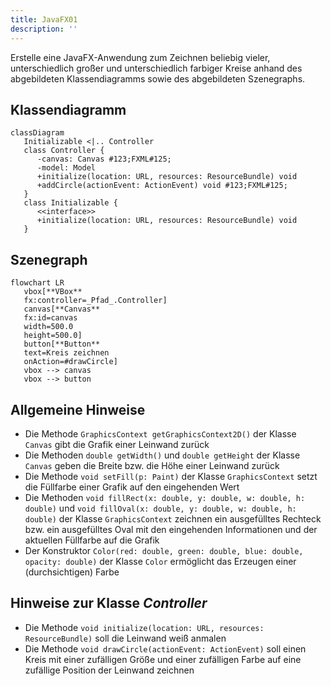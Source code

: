 ```yaml
---
title: JavaFX01
description: ''
---
```


Erstelle eine JavaFX-Anwendung zum Zeichnen beliebig vieler, unterschiedlich
großer und unterschiedlich farbiger Kreise anhand des abgebildeten
Klassendiagramms sowie des abgebildeten Szenegraphs.

## Klassendiagramm

```mermaid
classDiagram
   Initializable <|.. Controller
   class Controller {
      -canvas: Canvas #123;FXML#125;
      -model: Model
      +initialize(location: URL, resources: ResourceBundle) void
      +addCircle(actionEvent: ActionEvent) void #123;FXML#125;
   }
   class Initializable {
      <<interface>>
      +initialize(location: URL, resources: ResourceBundle) void
   }
```

## Szenegraph

```mermaid
flowchart LR
   vbox[**VBox**
   fx:controller=_Pfad_.Controller]
   canvas[**Canvas**
   fx:id=canvas
   width=500.0
   height=500.0]
   button[**Button**
   text=Kreis zeichnen
   onAction=#drawCircle]
   vbox --> canvas
   vbox --> button
```

## Allgemeine Hinweise

- Die Methode `GraphicsContext getGraphicsContext2D()` der Klasse `Canvas` gibt
  die Grafik einer Leinwand zurück
- Die Methoden `double getWidth()` und `double getHeight` der Klasse `Canvas`
  geben die Breite bzw. die Höhe einer Leinwand zurück
- Die Methode `void setFill(p: Paint)` der Klasse `GraphicsContext` setzt die
  Füllfarbe einer Grafik auf den eingehenden Wert
- Die Methoden `void fillRect(x: double, y: double, w: double, h: double)` und
  `void fillOval(x: double, y: double, w: double, h: double)` der Klasse
  `GraphicsContext` zeichnen ein ausgefülltes Rechteck bzw. ein ausgefülltes
  Oval mit den eingehenden Informationen und der aktuellen Füllfarbe auf die
  Grafik
- Der Konstruktor
  `Color(red: double, green: double, blue: double, opacity: double)` der Klasse
  `Color` ermöglicht das Erzeugen einer (durchsichtigen) Farbe

## Hinweise zur Klasse _Controller_

- Die Methode `void initialize(location: URL, resources: ResourceBundle)` soll
  die Leinwand weiß anmalen
- Die Methode `void drawCircle(actionEvent: ActionEvent)` soll einen Kreis mit
  einer zufälligen Größe und einer zufälligen Farbe auf eine zufällige Position
  der Leinwand zeichnen
